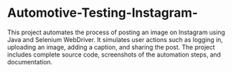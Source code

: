# Automotive-Testing-Instagram-
This project automates the process of posting an image on Instagram using Java and Selenium WebDriver. It simulates user actions such as logging in, uploading an image, adding a caption, and sharing the post. The project includes complete source code, screenshots of the automation steps, and documentation.
